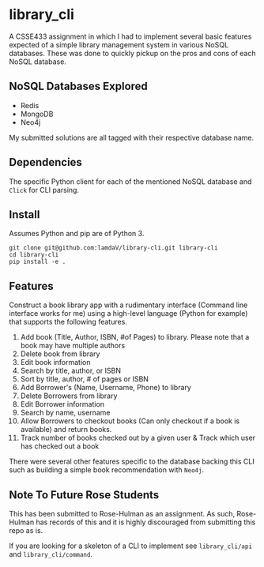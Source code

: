 # library_cli
A CSSE433 assignment in which I had to implement several basic features
expected of a simple library management system in various NoSQL databases.
These was done to quickly pickup on the pros and cons of each NoSQL database.

## NoSQL Databases Explored
- Redis
- MongoDB
- Neo4j

My submitted solutions are all tagged with their respective database name.

## Dependencies
The specific Python client for each of the mentioned NoSQL database and
`Click` for CLI parsing.

## Install
Assumes Python and pip are of Python 3.
```shell
git clone git@github.com:lamdaV/library-cli.git library-cli
cd library-cli
pip install -e .
```

## Features
Construct a book library app with a rudimentary interface (Command line
interface works for me) using a high-level language (Python for example) that
supports the following features.

1.  Add book (Title, Author, ISBN, #of Pages) to library. Please note that a
    book may have multiple authors
2.  Delete book from library
3.  Edit book information
4.  Search by title, author, or ISBN
5.  Sort by title, author, # of pages or ISBN
6.  Add Borrower's (Name, Username, Phone) to library
7.  Delete Borrowers from library
8.  Edit Borrower information
9.  Search by name, username
10. Allow Borrowers to checkout books (Can only checkout if a book is
    available) and return books.
11. Track number of books checked out by a given user & Track which user has
    checked out a book

There were several other features specific to the database backing this CLI
such as building a simple book recommendation with `Neo4j`.

## Note To Future Rose Students
This has been submitted to Rose-Hulman as an assignment. As such, Rose-Hulman
has records of this and it is highly discouraged from submitting this repo
as is.

If you are looking for a skeleton of a CLI to implement see `library_cli/api`
and `library_cli/command`.
